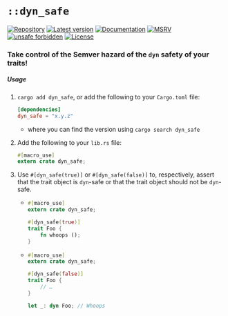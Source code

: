 # `::dyn_safe`

[![Repository](https://img.shields.io/badge/repository-GitHub-brightgreen.svg)](https://github.com/danielhenrymantilla/dyn_safe.rs)
[![Latest version](https://img.shields.io/crates/v/dyn_safe.svg)](https://crates.io/crates/dyn_safe)
[![Documentation](https://docs.rs/dyn_safe/badge.svg)](https://docs.rs/dyn_safe)
[![MSRV](https://img.shields.io/badge/MSRV-1.42.0-white)](https://gist.github.com/danielhenrymantilla/8e5b721b3929084562f8f65668920c33)
[![unsafe forbidden](https://img.shields.io/badge/unsafe-forbidden-success.svg)](https://github.com/rust-secure-code/safety-dance/)
[![License](https://img.shields.io/crates/l/dyn_safe.svg)](https://github.com/danielhenrymantilla/dyn_safe.rs/blob/master/LICENSE-ZLIB)
<!-- [![CI](https://github.com/danielhenrymantilla/dyn_safe.rs/workflows/CI/badge.svg)](https://github.com/danielhenrymantilla/dyn_safe.rs/actions) -->

### Take control of the Semver hazard of the `dyn` safety of your traits!

##### Usage

 1. `cargo add dyn_safe`, or add the following to your `Cargo.toml` file:

    ```toml
    [dependencies]
    dyn_safe = "x.y.z"
    ```

      - where you can find the version using `cargo search dyn_safe`

 1. Add the following to your `lib.rs` file:

    ```rust
    #[macro_use]
    extern crate dyn_safe;
    ```

 1. Use `#[dyn_safe(true)]` or `#[dyn_safe(false)]` to, respectively,
    assert that the trait object is `dyn`-safe or that the trait
    object should not be `dyn`-safe.

      - ```rust
        #[macro_use]
        extern crate dyn_safe;

        #[dyn_safe(true)]
        trait Foo {
            fn whoops ();
        }
        ```

      - ```rust
        #[macro_use]
        extern crate dyn_safe;

        #[dyn_safe(false)]
        trait Foo {
            // …
        }

        let _: dyn Foo; // Whoops
        ```
